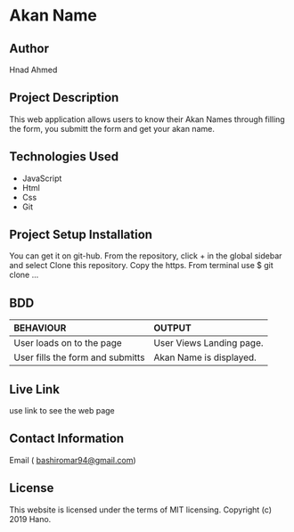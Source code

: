# Akan Name

## Author
Hnad Ahmed 
## Project Description
This web application allows users to know their Akan Names through filling the form, you submitt the form and get your akan name.
## Technologies Used
* JavaScript
* Html
* Css
* Git
## Project Setup Installation  
You can get it on git-hub. From the repository, click + in the global sidebar and select Clone this repository. Copy the https. From terminal use $ git clone ...
## BDD     
| BEHAVIOUR | OUTPUT|
|:------------------|:-----------|
| User loads on to the page  |  User Views Landing page. |
| User fills the form and submitts | Akan Name is displayed.  |
## Live Link
use link to see the web page
## Contact Information
Email ( bashiromar94@gmail.com)
## License
This website is licensed under the terms of MIT licensing. Copyright (c) 2019 Hano.
     
